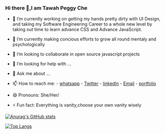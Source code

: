 ### Hi there 👋,I am Tawah Peggy Che 

<!--
**tawahpeggy/tawahpeggy** is a ✨ _special_ ✨ repository because its `README.md` (this file) appears on your GitHub profile.

Here are some ideas to get you started:-->

- 🔭 I’m currently working on getting my hands pretty dirty with UI Design, and taking my Software Engineering Career to a whole new level by taking out time to  learn advance CSS and Advance JavaScript.

- 🌱 I’m currently making concious efforts to grow all round mentaly and psychologically 

- 👯 I’m looking to collaborate in open source javascript projects

- 🤔 I’m looking for help with ...

- 💬 Ask me about ...

- 📫 How to reach me: - <a href="https://wa.me/77024039">whatsapp</a> - <a href="https://twitter.com/PeggyTawah">Twitter</a>  - <a href="linkedin.com/in/tawah-peggy-68642619a/">linkedIn</a> - <a href="mailto:tawahpeggy98@gmail.com">Email</a>  - <a href="https://tawahpeggy.com/about/">portfolio</a>

- 😄 Pronouns: She/Her/

- ⚡ Fun fact: Everything is vanity,choose your own vanity wisely

[![Anurag's GitHub stats](https://github-readme-stats.vercel.app/api?username=tawahpeggy&show_icons=true&theme=default)](https://github.com/anuraghazra/github-readme-stats)

[![Top Langs](https://github-readme-stats.vercel.app/api/top-langs/?username=tawahpeggy&layout=compact)](https://github.com/anuraghazra/github-readme-stats)

